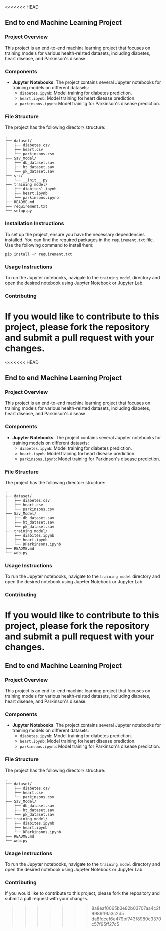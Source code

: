 <<<<<<< HEAD
## End to end Machine Learning Project

### Project Overview
This project is an end-to-end machine learning project that focuses on training models for various health-related datasets, including diabetes, heart disease, and Parkinson's disease.

### Components
- **Jupyter Notebooks**: The project contains several Jupyter notebooks for training models on different datasets:
  - `diabetes.ipynb`: Model training for diabetes prediction.
  - `heart.ipynb`: Model training for heart disease prediction.
  - `parkinsons.ipynb`: Model training for Parkinson's disease prediction.

### File Structure
The project has the following directory structure:
```
.
├── dataset/
│   ├── diabetes.csv
│   ├── heart.csv
│   └── parkinsons.csv
├── Sav_Model/
│   ├── db_dataset.sav
│   ├── ht_dataset.sav
│   └── pk_dataset.sav
├── src/
│   └── __init__.py
├── training model/
│   ├── diabites1.ipynb
│   ├── heart.ipynb
│   └── parkinsons.ipynb
├── README.md
├── requirement.txt
└── setup.py
```

### Installation Instructions
To set up the project, ensure you have the necessary dependencies installed. You can find the required packages in the `requirement.txt` file. Use the following command to install them:
```
pip install -r requirement.txt
```

### Usage Instructions
To run the Jupyter notebooks, navigate to the `training model` directory and open the desired notebook using Jupyter Notebook or Jupyter Lab.

### Contributing
If you would like to contribute to this project, please fork the repository and submit a pull request with your changes.
=======
<<<<<<< HEAD
## End to end Machine Learning Project

### Project Overview
This project is an end-to-end machine learning project that focuses on training models for various health-related datasets, including diabetes, heart disease, and Parkinson's disease.

### Components
- **Jupyter Notebooks**: The project contains several Jupyter notebooks for training models on different datasets:
  - `diabetes.ipynb`: Model training for diabetes prediction.
  - `heart.ipynb`: Model training for heart disease prediction.
  - `parkinsons.ipynb`: Model training for Parkinson's disease prediction.

### File Structure
The project has the following directory structure:
```
.
├── dataset/
│   ├── diabetes.csv
│   ├── heart.csv
│   └── parkinsons.csv
├── Sav_Model/
│   ├── db_dataset.sav
│   ├── ht_dataset.sav
│   └── pk_dataset.sav
├── training model/
│   ├── diabites.ipynb
│   ├── heart.ipynb
│   └── DParkinsons.ipynb
├── README.md
└── web.py
```

### Usage Instructions
To run the Jupyter notebooks, navigate to the `training model` directory and open the desired notebook using Jupyter Notebook or Jupyter Lab.

### Contributing
If you would like to contribute to this project, please fork the repository and submit a pull request with your changes.
=======
## End to end Machine Learning Project

### Project Overview
This project is an end-to-end machine learning project that focuses on training models for various health-related datasets, including diabetes, heart disease, and Parkinson's disease.

### Components
- **Jupyter Notebooks**: The project contains several Jupyter notebooks for training models on different datasets:
  - `diabetes.ipynb`: Model training for diabetes prediction.
  - `heart.ipynb`: Model training for heart disease prediction.
  - `parkinsons.ipynb`: Model training for Parkinson's disease prediction.

### File Structure
The project has the following directory structure:
```
.
├── dataset/
│   ├── diabetes.csv
│   ├── heart.csv
│   └── parkinsons.csv
├── Sav_Model/
│   ├── db_dataset.sav
│   ├── ht_dataset.sav
│   └── pk_dataset.sav
├── training model/
│   ├── diabites.ipynb
│   ├── heart.ipynb
│   └── DParkinsons.ipynb
├── README.md
└── web.py
```

### Usage Instructions
To run the Jupyter notebooks, navigate to the `training model` directory and open the desired notebook using Jupyter Notebook or Jupyter Lab.

### Contributing
If you would like to contribute to this project, please fork the repository and submit a pull request with your changes.
>>>>>>> 8a8eaf0065b3e82b03707aa4c2f9986f9fa3c2d5
>>>>>>> da8fdcef6e479bf743f8980c3370c57f95ff27c5
